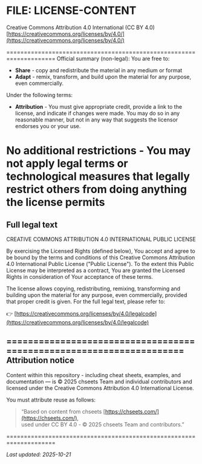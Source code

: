 # FILE: LICENSE-CONTENT

Creative Commons Attribution 4.0 International (CC BY 4.0)
[https://creativecommons.org/licenses/by/4.0/](https://creativecommons.org/licenses/by/4.0/)

====================================================================
Official summary (non-legal):
You are free to:

- **Share** - copy and redistribute the material in any medium or format
- **Adapt** - remix, transform, and build upon the material for any purpose,
  even commercially.

Under the following terms:

- **Attribution** - You must give appropriate credit, provide a link to the
  license, and indicate if changes were made. You may do so in any reasonable
  manner, but not in any way that suggests the licensor endorses you or your use.

No additional restrictions - You may not apply legal terms or technological
measures that legally restrict others from doing anything the license permits
====================================================================

Full legal text
---------------

CREATIVE COMMONS ATTRIBUTION 4.0 INTERNATIONAL PUBLIC LICENSE

By exercising the Licensed Rights (defined below), You accept and agree to be
bound by the terms and conditions of this Creative Commons Attribution 4.0
International Public License ("Public License"). To the extent this Public
License may be interpreted as a contract, You are granted the Licensed Rights
in consideration of Your acceptance of these terms.

The license allows copying, redistributing, remixing, transforming and building
upon the material for any purpose, even commercially, provided that proper
credit is given.  For the full legal text, please refer to:

👉 [https://creativecommons.org/licenses/by/4.0/legalcode](https://creativecommons.org/licenses/by/4.0/legalcode)

====================================================================
Attribution notice
------------------

Content within this repository - including cheat sheets, examples, and
documentation — is © 2025 chseets Team and individual contributors and
licensed under the Creative Commons Attribution 4.0 International License.

You must attribute reuse as follows:

> “Based on content from chseets [https://chseets.com/](https://chseets.com/),  
> used under CC BY 4.0 - © 2025 chseets Team and contributors.”

====================================================================

_Last updated: 2025-10-21_
